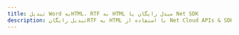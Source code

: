 ---title: تبدیل Word بهHTML، RTF به HTML مبدل رایگان یا Net SDKdescription: تبدیل رایگانRTF به HTML با استفاده از Net Cloud APIs & SDK. همچنین اسناد Microsoft Word و OpenOffice را در Cloud ایجاد، ویرایش و رندر کنید.---